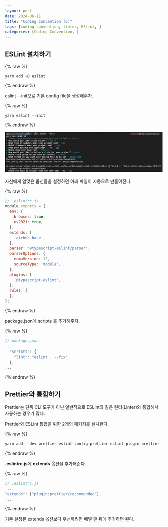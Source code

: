```yaml
---
layout: post
date: 2024-06-11
title: "Coding Convention [6]"
tags: [coding-convention, linter, ESLint, ]
categories: [Coding Convention, ]
---
```




## **ESLint 설치하기**



{% raw %}
```text
yarn add -D eslint
```
{% endraw %}



eslint --init으로 기본 config file을 생성해주자.



{% raw %}
```text
yarn eslint --init
```
{% endraw %}



![0](/assets/img/2024-06-11-Coding-Convention-[6].md/0.png)


자신에게 알맞은 옵션들을 설정하면 아래 파일이 자동으로 만들어진다.



{% raw %}
```javascript
// .eslintrc.js
module.exports = {
  env: {
    browser: true,
    es2021: true,
  },
  extends: [
    'airbnb-base',
  ],
  parser: '@typescript-eslint/parser',
  parserOptions: {
    ecmaVersion: 12,
    sourceType: 'module',
  },
  plugins: [
    '@typescript-eslint',
  ],
  rules: {
  },
};
```
{% endraw %}



package.json에 scripts 를 추가해주자.



{% raw %}
```javascript
// package.json
...
  "scripts": {
    "lint": "eslint . --fix"
  },
...
```
{% endraw %}




## **Prettier와 통합하기**


Prettier는 단독 CLI 도구가 아닌 일반적으로 ESLint와 같은 린터(Linter)와 통합해서 사용하는 경우가 많다.


Prettier와 ESLint 통합을 위한 2개의 패키지를 설치한다.



{% raw %}
```javascript
yarn add --dev prettier eslint-config-prettier eslint-plugin-prettier
```
{% endraw %}



**.eslintrc.js**에 **extends** 옵션을 추가해준다.



{% raw %}
```javascript
// .eslintrc.js
...
"extends": ["plugin:prettier/recommended"],
...
```
{% endraw %}



기존 설정된 extends 옵션보다 우선하려면 배열 맨 뒤에 추가하면 된다.

